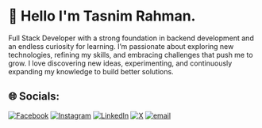 
# 💫 Hello I'm Tasnim Rahman.
Full Stack Developer with a strong foundation in backend development and an endless curiosity for learning. I’m passionate about exploring new technologies, refining my skills, and embracing challenges that push me to grow. I love discovering new ideas, experimenting, and continuously expanding my knowledge to build better solutions.


## 🌐 Socials:
[![Facebook](https://img.shields.io/badge/Facebook-%231877F2.svg?logo=Facebook&logoColor=white)](https://facebook.com/tasnimrahman01) [![Instagram](https://img.shields.io/badge/Instagram-%23E4405F.svg?logo=Instagram&logoColor=white)](https://instagram.com/tasnimm_rahman) [![LinkedIn](https://img.shields.io/badge/LinkedIn-%230077B5.svg?logo=linkedin&logoColor=white)](https://linkedin.com/in/tasnim-rahman01) [![X](https://img.shields.io/badge/X-black.svg?logo=X&logoColor=white)](https://x.com/tasnimm_rahman) [![email](https://img.shields.io/badge/Email-D14836?logo=gmail&logoColor=white)](mailto:tasnimrahman0101@gmail.com)

